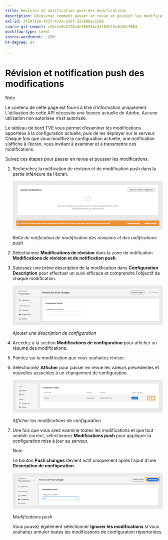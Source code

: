 ```yaml
---
title: Révision et notification push des modifications
description: Découvrez comment passer en revue et pousser les modifications dans le tableau de bord TVE.
exl-id: 2f29712e-7b3f-472a-a36f-32780bec1508
source-git-commit: c2dcea9e4170a3e10654bcd3f8d2f5cdb82c9603
workflow-type: tm+mt
source-wordcount: '250'
ht-degree: 0%

---
```


# Révision et notification push des modifications

>[!NOTE]
>
>Le contenu de cette page est fourni à titre d’information uniquement. L’utilisation de cette API nécessite une licence actuelle de Adobe. Aucune utilisation non autorisée n’est autorisée.

Le tableau de bord TVE vous permet d’examiner les modifications apportées à la configuration actuelle, puis de les déployer sur le serveur. Chaque fois que vous modifiez la configuration actuelle, une notification s’affiche à l’écran, vous invitant à examiner et à transmettre ces modifications.

Suivez ces étapes pour passer en revue et pousser les modifications.

1. Recherchez la notification de révision et de modification push dans la partie inférieure de l’écran.

   ![Notification des modifications de révision et de notification push](assets/review-changes.png)

   *Boîte de notification de modification des révisions et des notifications push*

1. Sélectionnez **Modifications de révision** dans la zone de notification **Modifications de révision et de notification push**.

1. Saisissez une brève description de la modification dans **Configuration Description** pour effectuer un suivi efficace et comprendre l’objectif de chaque modification.

   ![Ajouter une description de configuration](assets/add-conf-desc.png)

   *Ajouter une description de configuration*

1. Accédez à la section **Modifications de configuration** pour afficher un résumé des modifications.

1. Pointez sur la modification que vous souhaitez réviser.

1. Sélectionnez **Afficher** pour passer en revue les valeurs précédentes et nouvelles associées à un changement de configuration.

   ![ Afficher les modifications de configuration ](assets/view-configuration-changes.png)

   *Afficher les modifications de configuration*

1. Une fois que vous avez examiné toutes les modifications et que tout semble correct, sélectionnez **Modifications push** pour appliquer la configuration mise à jour au serveur.

   >[!NOTE]
   >
   >Le bouton **Push changes** devient actif uniquement après l’ajout d’une **Description de configuration**.

   ![Modifications push](assets/push-changes.png)

   *Modifications push*

   Vous pouvez également sélectionner **Ignorer les modifications** si vous souhaitez annuler toutes les modifications de configuration répertoriées.
